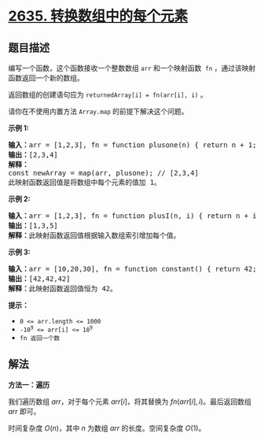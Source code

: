 # [2635. 转换数组中的每个元素](https://leetcode.cn/problems/apply-transform-over-each-element-in-array)

## 题目描述

<p>编写一个函数，这个函数接收一个整数数组&nbsp;<code>arr</code> 和一个映射函数&nbsp; <code>fn</code>&nbsp;，通过该映射函数返回一个新的数组。</p>

<p>返回数组的创建语句应为 <code>returnedArray[i] = fn(arr[i], i)</code>&nbsp;。</p>

<p>请你在不使用内置方法&nbsp;<code>Array.map</code>&nbsp;的前提下解决这个问题。</p>

<p><strong class="example">示例 1:</strong></p>

<pre>
<strong>输入：</strong>arr = [1,2,3], fn = function plusone(n) { return n + 1; }
<strong>输出：</strong>[2,3,4]
<strong>解释： </strong>
const newArray = map(arr, plusone); // [2,3,4]
此映射函数返回值是将数组中每个元素的值加 1。
</pre>

<p><strong class="example">示例</strong><strong class="example"> 2:</strong></p>

<pre>
<strong>输入：</strong>arr = [1,2,3], fn = function plusI(n, i) { return n + i; }
<strong>输出：</strong>[1,3,5]
<strong>解释：</strong>此映射函数返回值根据输入数组索引增加每个值。
</pre>

<p><strong class="example">示例&nbsp;3:</strong></p>

<pre>
<strong>输入：</strong>arr = [10,20,30], fn = function constant() { return 42; }
<strong>输出：</strong>[42,42,42]
<strong>解释：</strong>此映射函数返回值恒为 42。
</pre>

<p><strong>提示：</strong></p>

<ul>
	<li><code>0 &lt;= arr.length &lt;= 1000</code></li>
	<li><code><font face="monospace">-10<sup>9</sup>&nbsp;&lt;= arr[i] &lt;= 10<sup>9</sup></font></code></li>
	<li><font face="monospace"><code>fn 返回一个数</code></font></li>
</ul>
<span style="display:block"><span style="height:0px"><span style="position:absolute">​​​​​​</span></span></span>

## 解法

**方法一：遍历**

我们遍历数组 $arr$，对于每个元素 $arr[i]$，将其替换为 $fn(arr[i], i)$。最后返回数组 $arr$ 即可。

时间复杂度 $O(n)$，其中 $n$ 为数组 $arr$ 的长度。空间复杂度 $O(1)$。
